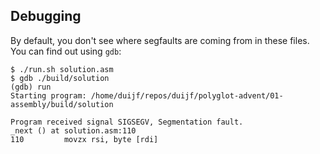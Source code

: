 ## Debugging

By default, you don't see where segfaults are coming from in these files.
You can find out using `gdb`:

```
$ ./run.sh solution.asm
$ gdb ./build/solution
(gdb) run
Starting program: /home/duijf/repos/duijf/polyglot-advent/01-assembly/build/solution

Program received signal SIGSEGV, Segmentation fault.
_next () at solution.asm:110
110         movzx rsi, byte [rdi]
```